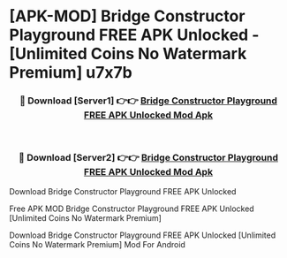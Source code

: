 # [APK-MOD] Bridge Constructor Playground FREE APK Unlocked - [Unlimited Coins No Watermark Premium] u7x7b



<div align="center">
<h3>🔴 Download [Server1] 👉👉 <a href="https://momento.my/?title=Bridge_Constructor_Playground_FREE_APK_Unlocked">Bridge Constructor Playground FREE APK Unlocked Mod Apk</a></h3><br>

<h3>🔴 Download [Server2] 👉👉 <a href="https://momento.my/?title=Bridge_Constructor_Playground_FREE_APK_Unlocked">Bridge Constructor Playground FREE APK Unlocked Mod Apk</a></h3>
</div>



Download Bridge Constructor Playground FREE APK Unlocked 

Free APK MOD Bridge Constructor Playground FREE APK Unlocked [Unlimited Coins No Watermark Premium]

Download Bridge Constructor Playground FREE APK Unlocked [Unlimited Coins No Watermark Premium] Mod For Android
